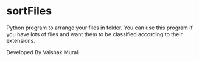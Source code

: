# sortFiles
Python program to arrange your files in folder. You can use this program if you have lots of files and want them to be classified according to their extensions.

Developed By Vaishak Murali

